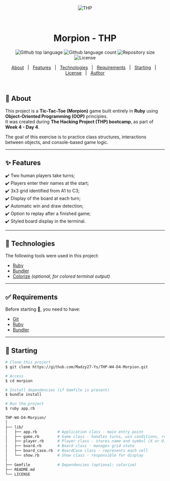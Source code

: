 <div align="center" id="top"> 
  <img src="./.github/app.gif" alt="THP" />

  &#xa0;

  <!-- <a href="https://thp.netlify.app">Demo</a> -->
</div>

<h1 align="center">Morpion - THP</h1>

<p align="center">
  <img alt="Github top language" src="https://img.shields.io/github/languages/top/Madzy27-Ys/THP-W4-D4-Morpion?color=56BEB8">

  <img alt="Github language count" src="https://img.shields.io/github/languages/count/Madzy27-Ys/THP-W4-D4-Morpion?color=56BEB8">

  <img alt="Repository size" src="https://img.shields.io/github/repo-size/Madzy27-Ys/THP-W4-D4-Morpion?color=56BEB8">

  <img alt="License" src="https://img.shields.io/github/license/Madzy27-Ys/THP-W4-D4-Morpion?color=56BEB8">

  <!-- <img alt="Github issues" src="https://img.shields.io/github/issues/Madzy27-Ys/THP-W4-D4-Morpion?color=56BEB8" /> -->

  <!-- <img alt="Github forks" src="https://img.shields.io/github/forks/Madzy27-Ys/THP-W4-D4-Morpion?color=56BEB8" /> -->

  <!-- <img alt="Github stars" src="https://img.shields.io/github/stars/Madzy27-Ys/THP-W4-D4-Morpion?color=56BEB8" /> -->
</p>

<!-- Status -->

<!-- <h4 align="center"> 
	🚧  Tic-Tac-Toe 🚀 Under construction...  🚧
</h4> 

<hr> -->

<p align="center">
  <a href="#dart-about">About</a> &#xa0; | &#xa0; 
  <a href="#sparkles-features">Features</a> &#xa0; | &#xa0;
  <a href="#rocket-technologies">Technologies</a> &#xa0; | &#xa0;
  <a href="#white_check_mark-requirements">Requirements</a> &#xa0; | &#xa0;
  <a href="#checkered_flag-starting">Starting</a> &#xa0; | &#xa0;
  <a href="#memo-license">License</a> &#xa0; | &#xa0;
  <a href="https://github.com/Madzy27-Ys" target="_blank">Author</a>
</p>

<br>

## :dart: About ##

This project is a **Tic-Tac-Toe (Morpion)** game built entirely in **Ruby** using **Object-Oriented Programming (OOP)** principles.  
It was created during **The Hacking Project (THP) bootcamp**, as part of **Week 4 - Day 4**.  

The goal of this exercise is to practice class structures, interactions between objects, and console-based game logic.

---

## :sparkles: Features ##

:heavy_check_mark: Two human players take turns;\
:heavy_check_mark: Players enter their names at the start;\
:heavy_check_mark: 3x3 grid identified from A1 to C3;\
:heavy_check_mark: Display of the board at each turn;\
:heavy_check_mark: Automatic win and draw detection;\
:heavy_check_mark: Option to replay after a finished game;\
:heavy_check_mark: Styled board display in the terminal.

---

## :rocket: Technologies ##

The following tools were used in this project:

- [Ruby](https://www.ruby-lang.org/en/)  
- [Bundler](https://bundler.io/)  
- [Colorize](https://github.com/fazibear/colorize) *(optional, for colored terminal output)*  

---

## :white_check_mark: Requirements ##

Before starting :checkered_flag:, you need to have:  

- [Git](https://git-scm.com)  
- [Ruby](https://www.ruby-lang.org/en/downloads/)  
- [Bundler](https://bundler.io/)  

---

## :checkered_flag: Starting ##

```bash
# Clone this project
$ git clone https://github.com/Madzy27-Ys/THP-W4-D4-Morpion.git

# Access
$ cd morpion

# Install dependencies (if Gemfile is present)
$ bundle install

# Run the project
$ ruby app.rb

THP-W4-D4-Morpion/
│
├── lib/
│   ├── app.rb         # Application class - main entry point
│   ├── game.rb        # Game class - handles turns, win conditions, replay
│   ├── player.rb      # Player class - stores name and symbol (X or O)
│   ├── board.rb       # Board class - manages grid state
│   ├── board_case.rb  # BoardCase class - represents each cell
│   └── show.rb        # Show class - responsible for display
│
├── Gemfile            # Dependencies (optional: colorize)
├── README.md
└── LICENSE
